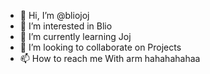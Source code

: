 - 👋 Hi, I’m @bliojoj
- 👀 I’m interested in Blio
- 🌱 I’m currently learning Joj
- 💞️ I’m looking to collaborate on Projects
- 📫 How to reach me With arm hahahahahaa

<!---
bliojoj/bliojoj is a ✨ special ✨ repository because its `README.md` (this file) appears on your GitHub profile.
You can click the Preview link to take a look at your changes.
--->
